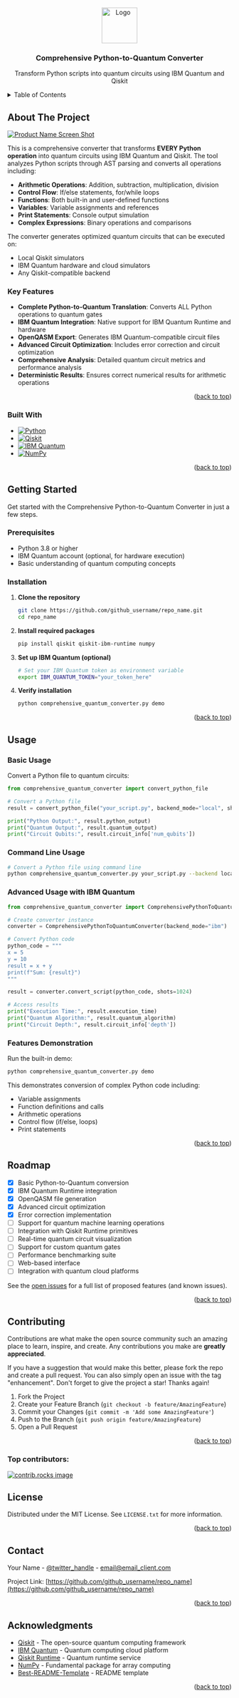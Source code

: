 <!-- Improved compatibility of back to top link: See: https://github.com/othneildrew/Best-README-Template/pull/73 -->

<a id="readme-top"></a>

<!--
*** Thanks for checking out the Best-README-Template. If you have a suggestion
*** that would make this better, please fork the repo and create a pull request
*** or simply open an issue with the tag "enhancement".
*** Don't forget to give the project a star!
*** Thanks again! Now go create something AMAZING! :D
-->

<!-- PROJECT SHIELDS -->
<!--
*** I'm using markdown "reference style" links for readability.
*** Reference links are enclosed in brackets [ ] instead of parentheses ( ).
*** See the bottom of this document for the declaration of the reference variables
*** for contributors-url, forks-url, etc. This is an optional, concise syntax you may use.
*** https://www.markdownguide.org/basic-syntax/#reference-style-links
-->


<!-- PROJECT LOGO -->
<br />
<div align="center">
  <a href="https://github.com/github_username/repo_name">
    <img src="https://github.com/user-attachments/assets/0ae1b6d5-1a62-4b41-b2c7-595a0460497" alt="Logo" width="80" height="80">
  </a>

<h3 align="center">Comprehensive Python-to-Quantum Converter</h3>

  <p align="center">
    Transform Python scripts into quantum circuits using IBM Quantum and Qiskit
  </p>
</div>

<!-- TABLE OF CONTENTS -->
<details>
  <summary>Table of Contents</summary>
  <ol>
    <li>
      <a href="#about-the-project">About The Project</a>
      <ul>
        <li><a href="#built-with">Built With</a></li>
      </ul>
    </li>
    <li>
      <a href="#getting-started">Getting Started</a>
      <ul>
        <li><a href="#prerequisites">Prerequisites</a></li>
        <li><a href="#installation">Installation</a></li>
      </ul>
    </li>
    <li><a href="#usage">Usage</a></li>
    <li><a href="#roadmap">Roadmap</a></li>
    <li><a href="#contributing">Contributing</a></li>
    <li><a href="#license">License</a></li>
    <li><a href="#contact">Contact</a></li>
    <li><a href="#acknowledgments">Acknowledgments</a></li>
  </ol>
</details>

<!-- ABOUT THE PROJECT -->

## About The Project

[![Product Name Screen Shot][product-screenshot]](https://example.com)

This is a comprehensive converter that transforms **EVERY Python operation** into quantum circuits using IBM Quantum and Qiskit. The tool analyzes Python scripts through AST parsing and converts all operations including:

- **Arithmetic Operations**: Addition, subtraction, multiplication, division
- **Control Flow**: If/else statements, for/while loops
- **Functions**: Both built-in and user-defined functions
- **Variables**: Variable assignments and references
- **Print Statements**: Console output simulation
- **Complex Expressions**: Binary operations and comparisons

The converter generates optimized quantum circuits that can be executed on:
- Local Qiskit simulators
- IBM Quantum hardware and cloud simulators
- Any Qiskit-compatible backend

### Key Features

- **Complete Python-to-Quantum Translation**: Converts ALL Python operations to quantum gates
- **IBM Quantum Integration**: Native support for IBM Quantum Runtime and hardware
- **OpenQASM Export**: Generates IBM Quantum-compatible circuit files
- **Advanced Circuit Optimization**: Includes error correction and circuit optimization
- **Comprehensive Analysis**: Detailed quantum circuit metrics and performance analysis
- **Deterministic Results**: Ensures correct numerical results for arithmetic operations

<p align="right">(<a href="#readme-top">back to top</a>)</p>

### Built With

- [![Python][Python.js]][Python-url]
- [![Qiskit][Qiskit.js]][Qiskit-url]
- [![IBM Quantum][IBMQuantum.js]][IBMQuantum-url]
- [![NumPy][NumPy.js]][NumPy-url]

<p align="right">(<a href="#readme-top">back to top</a>)</p>

<!-- GETTING STARTED -->

## Getting Started

Get started with the Comprehensive Python-to-Quantum Converter in just a few steps.

### Prerequisites

- Python 3.8 or higher
- IBM Quantum account (optional, for hardware execution)
- Basic understanding of quantum computing concepts

### Installation

1. **Clone the repository**
   ```sh
   git clone https://github.com/github_username/repo_name.git
   cd repo_name
   ```

2. **Install required packages**
   ```sh
   pip install qiskit qiskit-ibm-runtime numpy
   ```

3. **Set up IBM Quantum (optional)**
   ```sh
   # Set your IBM Quantum token as environment variable
   export IBM_QUANTUM_TOKEN="your_token_here"
   ```

4. **Verify installation**
   ```sh
   python comprehensive_quantum_converter.py demo
   ```

<p align="right">(<a href="#readme-top">back to top</a>)</p>

<!-- USAGE EXAMPLES -->

## Usage

### Basic Usage

Convert a Python file to quantum circuits:

```python
from comprehensive_quantum_converter import convert_python_file

# Convert a Python file
result = convert_python_file("your_script.py", backend_mode="local", shots=1024)

print("Python Output:", result.python_output)
print("Quantum Output:", result.quantum_output)
print("Circuit Qubits:", result.circuit_info['num_qubits'])
```

### Command Line Usage

```sh
# Convert a Python file using command line
python comprehensive_quantum_converter.py your_script.py --backend local --shots 1024
```

### Advanced Usage with IBM Quantum

```python
from comprehensive_quantum_converter import ComprehensivePythonToQuantumConverter

# Create converter instance
converter = ComprehensivePythonToQuantumConverter(backend_mode="ibm")

# Convert Python code
python_code = """
x = 5
y = 10
result = x + y
print(f"Sum: {result}")
"""

result = converter.convert_script(python_code, shots=1024)

# Access results
print("Execution Time:", result.execution_time)
print("Quantum Algorithm:", result.quantum_algorithm)
print("Circuit Depth:", result.circuit_info['depth'])
```

### Features Demonstration

Run the built-in demo:

```sh
python comprehensive_quantum_converter.py demo
```

This demonstrates conversion of complex Python code including:
- Variable assignments
- Function definitions and calls
- Arithmetic operations
- Control flow (if/else, loops)
- Print statements

<p align="right">(<a href="#readme-top">back to top</a>)</p>

<!-- ROADMAP -->

## Roadmap

- [x] Basic Python-to-Quantum conversion
- [x] IBM Quantum Runtime integration
- [x] OpenQASM file generation
- [x] Advanced circuit optimization
- [x] Error correction implementation
- [ ] Support for quantum machine learning operations
- [ ] Integration with Qiskit Runtime primitives
- [ ] Real-time quantum circuit visualization
- [ ] Support for custom quantum gates
- [ ] Performance benchmarking suite
- [ ] Web-based interface
- [ ] Integration with quantum cloud platforms

See the [open issues](https://github.com/github_username/repo_name/issues) for a full list of proposed features (and known issues).

<p align="right">(<a href="#readme-top">back to top</a>)</p>

<!-- CONTRIBUTING -->

## Contributing

Contributions are what make the open source community such an amazing place to learn, inspire, and create. Any contributions you make are **greatly appreciated**.

If you have a suggestion that would make this better, please fork the repo and create a pull request. You can also simply open an issue with the tag "enhancement".
Don't forget to give the project a star! Thanks again!

1. Fork the Project
2. Create your Feature Branch (`git checkout -b feature/AmazingFeature`)
3. Commit your Changes (`git commit -m 'Add some AmazingFeature'`)
4. Push to the Branch (`git push origin feature/AmazingFeature`)
5. Open a Pull Request

<p align="right">(<a href="#readme-top">back to top</a>)</p>

### Top contributors:

<a href="https://github.com/github_username/repo_name/graphs/contributors">
  <img src="https://contrib.rocks/image?repo=github_username/repo_name" alt="contrib.rocks image" />
</a>

<!-- LICENSE -->

## License

Distributed under the MIT License. See `LICENSE.txt` for more information.

<p align="right">(<a href="#readme-top">back to top</a>)</p>

<!-- CONTACT -->

## Contact

Your Name - [@twitter_handle](https://twitter.com/twitter_handle) - email@email_client.com

Project Link: [https://github.com/github_username/repo_name](https://github.com/github_username/repo_name)

<p align="right">(<a href="#readme-top">back to top</a>)</p>

<!-- ACKNOWLEDGMENTS -->

## Acknowledgments

* [Qiskit](https://qiskit.org/) - The open-source quantum computing framework
* [IBM Quantum](https://quantum.cloud.ibm.com/) - Quantum computing cloud platform
* [Qiskit Runtime](https://qiskit.org/ecosystem/ibm-runtime/) - Quantum runtime service
* [NumPy](https://numpy.org/) - Fundamental package for array computing
* [Best-README-Template](https://github.com/othneildrew/Best-README-Template) - README template

<p align="right">(<a href="#readme-top">back to top</a>)</p>

<!-- MARKDOWN LINKS & IMAGES -->
<!-- https://www.markdownguide.org/basic-syntax/#reference-style-links -->

[contributors-shield]: https://img.shields.io/github/contributors/github_username/repo_name.svg?style=for-the-badge
[contributors-url]: https://github.com/github_username/repo_name/graphs/contributors
[forks-shield]: https://img.shields.io/github/forks/github_username/repo_name.svg?style=for-the-badge
[forks-url]: https://github.com/github_username/repo_name/network/members
[stars-shield]: https://img.shields.io/github/stars/github_username/repo_name.svg?style=for-the-badge
[stars-url]: https://github.com/github_username/repo_name/stargazers
[issues-shield]: https://img.shields.io/github/issues/github_username/repo_name.svg?style=for-the-badge
[issues-url]: https://github.com/github_username/repo_name/issues
[license-shield]: https://img.shields.io/github/license/github_username/repo_name.svg?style=for-the-badge
[license-url]: https://github.com/github_username/repo_name/blob/master/LICENSE.txt
[linkedin-shield]: https://img.shields.io/badge/-LinkedIn-black.svg?style=for-the-badge&logo=linkedin&colorB=555
[linkedin-url]: https://linkedin.com/in/linkedin_username
[product-screenshot]: https://github.com/user-attachments/assets/75adc7aa-7719-4c4f-a9bb-3ba847e12e9f
[Python.js]: https://img.shields.io/badge/Python-3776AB?style=for-the-badge&logo=python&logoColor=white
[Python-url]: https://python.org/
[Qiskit.js]: https://img.shields.io/badge/Qiskit-6929C4?style=for-the-badge&logo=qiskit&logoColor=white
[Qiskit-url]: https://qiskit.org/
[IBMQuantum.js]: https://img.shields.io/badge/IBM%20Quantum-052FAD?style=for-the-badge&logo=ibm&logoColor=white
[IBMQuantum-url]: https://quantum.cloud.ibm.com/
[NumPy.js]: https://img.shields.io/badge/NumPy-013243?style=for-the-badge&logo=numpy&logoColor=white
[NumPy-url]: https://numpy.org/
